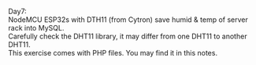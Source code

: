 Day7:<br>
NodeMCU ESP32s with DTH11 (from Cytron) save humid & temp of server rack into MySQL.<br>
Carefully check the DHT11 library, it may differ from one DHT11 to another DHT11. <br>
This exercise comes with PHP files. You may find it in this notes.
